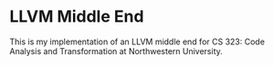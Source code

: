 # LLVM Middle End

This is my implementation of an LLVM middle end for CS 323: Code Analysis and Transformation at Northwestern University.

